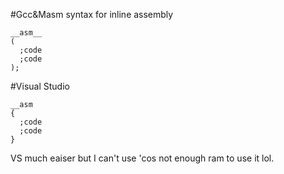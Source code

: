 #Gcc&Masm syntax for inline assembly

    __asm__
    (
      ;code
      ;code
    );
      
#Visual Studio

    __asm
    {
      ;code
      ;code
    }
  
VS much eaiser but I can't use 'cos not enough ram to use it lol.
